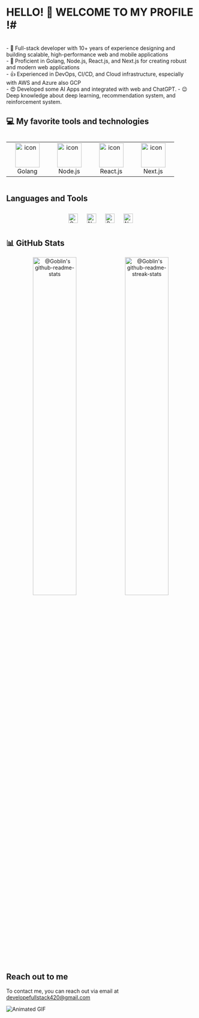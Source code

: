 <!--suppress HtmlDeprecatedAttribute -->
# HELLO! 👋 WELCOME TO MY PROFILE !#

<div>
<br/>
- 🔭 Full-stack developer with 10+ years of experience designing and building scalable, high-performance web and mobile applications<br/>
- 🌱 Proficient in Golang, Node.js, React.js, and Next.js for creating robust and modern web applications<br/>
- 👍 Experienced in DevOps, CI/CD, and Cloud infrastructure, especially with AWS and Azure also GCP<br/>
- 😍 Developed some AI Apps and integrated with web and ChatGPT.
- 😉 Deep knowledge about deep learning, recommendation system, and reinforcement system.</br>

</div>

## 💻 My favorite tools and technologies

<div style="display: flex; align-items: center;">
  <table align="center">
    <tr>
      <td align="center" width="96">
        <img src="https://techstack-generator.vercel.app/golang-icon.svg" alt="icon" width="65" height="65" />
        <br>Golang
      </td>
      <td align="center" width="96">
        <img src="https://techstack-generator.vercel.app/nodejs-icon.svg" alt="icon" width="65" height="65" />
        <br>Node.js
      </td>
      <td align="center" width="96">
        <img src="https://techstack-generator.vercel.app/react-icon.svg" alt="icon" width="65" height="65" />
        <br>React.js
      </td>
      <td align="center" width="96">
        <img src="https://techstack-generator.vercel.app/nextjs-icon.svg" alt="icon" width="65" height="65" />
        <br>Next.js
      </td>
    </tr>
  </table>
</div>

## Languages and Tools

<div align="center">
<a href="https://golang.org/" target="_blank"><img style="margin: 10px" src="https://profilinator.rishav.dev/skills-assets/golang-original.svg" alt="Golang" height="25" /></a>  
<a href="https://nodejs.org/" target="_blank"><img style="margin: 10px" src="https://profilinator.rishav.dev/skills-assets/nodejs-original-wordmark.svg" alt="Node.js" height="25" /></a>  
<a href="https://reactjs.org/" target="_blank"><img style="margin: 10px" src="https://profilinator.rishav.dev/skills-assets/react-original-wordmark.svg" alt="React.js" height="25" /></a>  
<a href="https://nextjs.org/" target="_blank"><img style="margin: 10px" src="https://profilinator.rishav.dev/skills-assets/nextjs.png" alt="Next.js" height="25" /></a>  
</div>

## 📊 GitHub Stats

<p align="center">
    <a href="https://github.com/PrinceGoblinTech?tab=repositories"><img src="https://github-readme-stats-one-bice.vercel.app/api?username=Aleksey-Voko&theme=gotham&show_icons=true&count_private=true&hide_border=true&role=OWNER,ORGANIZATION_MEMBER,COLLABORATOR" width="48%" alt="@Goblin's github-readme-stats"/></a>
    <a href="https://github.com/PrinceGoblinTech?tab=stars"><img src="https://github-readme-streak-stats.herokuapp.com?user=PrinceGoblinTech&theme=gotham&hide_border=true&date_format=M%20j%5B%2C%20Y%5D" width="48%" alt="@Goblin's github-readme-streak-stats"/></a>
</p>

## Reach out to me

To contact me, you can reach out via email at developefullstack420@gmail.com

![Animated GIF](https://github.com/seniorcoder72/seniorcoder72.github.io/blob/master/screenshots/screenshot.gif?raw=true)
